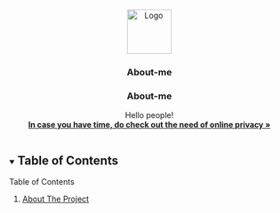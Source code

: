<!-- PROJECT LOGO -->
<br />
<p style="text-align: center;">
<p align="center">
  <a href="https://github.com/othneildrew/Best-README-Template">
    <img src="images/logo.png" alt="Logo" width="80" height="80">
  </a>

  <h3 style="text-align: center;">About-me</h3>
  <h3 align="center">About-me</h3>

  <p style="text-align: center;">
  <p align="center">
    Hello people!
    <br />
    <a href="https://github.com/othneildrew/Best-README-Template"><strong>In case you have time, do check out the need of online privacy »</strong></a>

<!-- TABLE OF CONTENTS -->
<details open="open">
  <summary><h2 style="display: inline-block">Table of Contents</h2></summary>
  <summary>Table of Contents</summary>
  <ol>
    <li>
      <a href="#about-the-project">About The Project</a>
 
